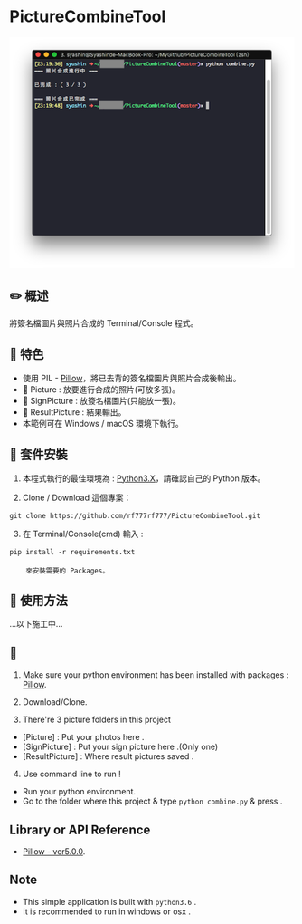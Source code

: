 # PictureCombineTool
![image](https://github.com/rf777rf777/PictureCombineTool/blob/master/HomePicture.png)
## :pencil2: 概述

將簽名檔圖片與照片合成的 Terminal/Console 程式。

## :closed_book: 特色
  + 使用 PIL - [Pillow](https://pypi.python.org/pypi/Pillow/5.0.0)，將已去背的簽名檔圖片與照片合成後輸出。
  + :file_folder: Picture : 放要進行合成的照片(可放多張)。
  + :file_folder: SignPicture : 放簽名檔圖片(只能放一張)。
  + :file_folder: ResultPicture : 結果輸出。
  + 本範例可在 Windows / macOS 環境下執行。

## :green_book: 套件安裝
  1. 本程式執行的最佳環境為 : [Python3.X](https://www.python.org/downloads/)，請確認自己的 Python 版本。
  
  2. Clone / Download 這個專案：
    
    git clone https://github.com/rf777rf777/PictureCombineTool.git
  3. 在 Terminal/Console(cmd) 輸入 :
  
    pip install -r requirements.txt
    
        來安裝需要的 Packages。

## :blue_book: 使用方法
...以下施工中...
## :orange_book:

1. Make sure your python environment has been installed with packages : [Pillow](https://pypi.python.org/pypi/Pillow/5.0.0).

2. Download/Clone.

3. There're 3 picture folders in this project
  + [Picture] : Put your photos here .
  + [SignPicture] : Put your sign picture here .(Only one)
  + [ResultPicture] : Where result pictures saved .

4. Use command line to run ! 
  + Run your python environment.
  + Go to the folder where this project & type `python combine.py` & press <Enter>.

## Library or API Reference

* [Pillow - ver5.0.0](https://pypi.python.org/pypi/Pillow/5.0.0).

## Note
+ This simple application is built with `python3.6` .
+ It is recommended to run in windows or osx .